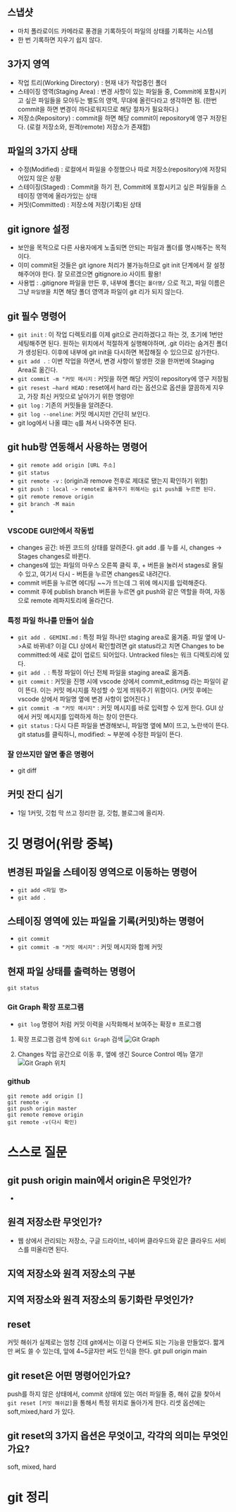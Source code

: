 ![]()

## 스냅샷 
- 마치 폴라로이드 카메라로 풍경을 기록하듯이 파일의 상태를 기록하는 시스템 
- 한 번 기록하면 지우기 쉽지 않다. 

## 3가지 영역 
- 작업 트리(Working Directory) : 현재 내가 작업중인 폴더 
- 스테이징 영역(Staging Area) : 변경 사항이 있는 파일들 중, Commit에 포함시키고 싶은 파일들을 모아두는 별도의 영역, 무대에 올린다라고 생각하면 됨. (한번 commit을 하면 변경이 까다로워지므로 해당 절차가 필요하다.)
- 저장소(Repository) : commit을 하면 해당 commit이 repository에 영구 저장된다. (로컬 저장소와, 원격(remote) 저장소가 존재함)

## 파일의 3가지 상태 
- 수정(Modified) : 로컬에서 파일을 수정했으나 따로 저장소(repository)에 저장되어있지 않은 상황 
- 스테이징(Staged) : Commit을 하기 전, Commit에 포함시키고 싶은 파일들을 스테이징 영역에 올라가있는 상태
- 커밋(Committed) : 저장소에 저장(기록)된 상태

## git ignore 설정
- 보안을 목적으로 다른 사용자에게 노출되면 안되는 파일과 폴더를 명시해주는 목적이다. 
- 이미 commit된 것들은 git ignore 처리가 불가능하므로 git init 단계에서 잘 설정해주어야 한다. 잘 모르겠으면 gitignore.io 사이트 활용! 
- 사용법 : .gitignore 파일을 만든 후, 내부에 폴더는 `폴더명/` 으로 적고, 파일 이름은 그냥 `파일명`을 치면 해당 폴더 영역과 파일이 git 리가 되지 않는다. 

## git 필수 명령어 
- `git init`  : 이 작업 디렉토리를 이제 git으로 관리하겠다고 하는 것, 초기에 1번만 세팅해주면 된다. 원하는 위치에서 적절하게 실행해야하며, .git 이라는 숨겨진 폴더가 생성된다. 이후에 내부에 git init을 다시하면 복잡해질 수 있으므로 삼가한다.  
- `git add .` : 이번 작업을 하면서, 변경 사항이 발생한 것을 한꺼번에 Staging Area로 옮긴다. 
- `git commit -m "커밋 메시지` : 커밋을 하면 해당 커밋이 repository에 영구 저장됨
- `git resest —hard HEAD` : reset에서 hard 라는 옵션으로 옵션을 깔끔하게 지우고, 가장 최신 커밋으로 날아가기 위한 명령어!
- `git log` : 기존의 커밋들을 알려준다.
- `git log --oneline`: 커밋 메시지만 간단히 보인다. 
- git log에서 나올 떄는 `q`를 쳐서 나와주면 된다. 

## git hub랑 연동해서 사용하는 명령어 

- `git remote add origin [URL 주소]` 
- `git status` 
- `git remote -v` : (origin과 remove 전후로 제대로 됐는지 확인하기 위함)
- `git push : local -> remote로 옮겨주기 위해서는 git push를 누르면 된다.` 
- `git remote remove origin`
- `git branch -M main`  
- 
### VSCODE GUI안에서 작동법
- changes 공간: 바뀐 코드의 상태를 알려준다. git add .를 누를 시, changes -> Stages changes로 바뀐다. 
- changes에 있는 파일의 마우스 오른쪽 클릭 후, + 버튼을 눌러서 stages로 올릴 수 있고, 여기서 다시 - 버튼을 누르면 changes로 내려간다.
- commit 버튼을 누르면 에디팅 ~~가 뜨는데 그 위에 메시지를 입력해준다.
- commit 후에 publish branch 버튼을 누르면 git push와 같은 역할을 하여, 자동으로 remote 레파지토리에 올라간다.  

### 특정 파일 하나를 만들어 실습 
- `git add . GEMINI.md` : 특정 파일 하나만 staging area로 옮겨줌. 
파일 옆에 U->A로 바뀌네? 이걸 CLI 상에서 확인할려면 git status라고 치면 Changes to be committed:에 새로 값이 업로드 되어있다. Untracked files는 워크 디렉토리에 있다. 
- `git add .` : 특정 파일이 아닌 전체 파일을 staging area로 옮겨줌. 
- `git commit` : 커밋을 진행 시에 vscode 상에서 commit_editmsg 라는 파일이 같이 뜬다. 이는 커밋 메시지를 작성할 수 있게 띄워주기 위함이다. (커밋 후에는 vscode 상에서 파일명 옆에 변경 사항이 없어진다.)
- `git commit -m "커밋 메시지"` : 커밋 메시지를 바로 입력할 수 있게 한다. GUI 상에서 커밋 메시지를 입력하게 하는 창이 안뜬다. 
- `git status` : 다시 다른 파일을 변경해보니, 파일명 옆에 M이 뜨고, 노란색이 뜬다. git status를 클릭하니, modified: ~ 부분에 수정한 파일이 뜬다. 

### 잘 안쓰지만 알면 좋은 명령어 
- git diff

## 커밋 잔디 심기 
- 1일 1커밋, 깃헙 막 쓰고 정리한 걸, 깃헙, 블로그에 올리자. 

# 깃 명령어(위랑 중복)

## 변경된 파일을 스테이징 영역으로 이동하는 명령어
- `git add <파일 명>`
- `git add .` 

## 스테이징 영역에 있는 파일을 기록(커밋)하는 명령어
- `git commit` 
- `git commit -m "커밋 메시지"` : 커밋 메시지와 함께 커밋 

## 현재 파일 상태를 출력하는 명령어 
`git status`

### Git Graph 확장 프로그램
- `git log` 명령어 처럼 커밋 이력을 시작화해서 보여주는 확장ㅎ 프로그램

1. 확장 프로그램 검색 창에 `Git Graph` 검색 
![Git Graph](https://www.notion.so/image/https%3A%2F%2Fwww.dropbox.com%2Fscl%2Ffi%2F205d8hwmo6hrlymseo9zn%2FCode_XO9YFUcr8m.png%3Frlkey%3D8l5fobpa7mu10byjisbp0luaz%26dl%3D1%26spaceId%3Df2678325-6f7b-4a25-b188-86c42030d6d5?table=block&id=269611ac-3a00-8063-83ec-e952697d62d9&cache=v2) 

2. Changes 작업 공간으로 이동 후, 옆에 생긴 Source Control 메뉴 열기! 
![Git Graph 위치](https://www.notion.so/image/https%3A%2F%2Fwww.dropbox.com%2Fscl%2Ffi%2F46voti4sp8l9fihg1pnx5%2FCode_UlZESqyVz1.png%3Frlkey%3D46kx3mmbo9ophn2lhefz4a79l%26dl%3D1%26spaceId%3Df2678325-6f7b-4a25-b188-86c42030d6d5?table=block&id=269611ac-3a00-80e3-a68d-f6f351fcce74&cache=v2)


### github 

``` 
git remote add origin []
git remote -v
git push origin master
git remote remove origin 
git remote -v(다시 확인)
```

# 스스로 질문 

## git push origin main에서 origin은 무엇인가? 
- 

## 원격 저장소란 무엇인가?
- 웹 상에서 관리되는 저장소, 구글 드라이브, 네이버 클라우드와 같은 클라우드 서비스를 떠올리면 된다. 
 
## 지역 저장소와 원격 저장소의 구분
 
## 지역 저장소와 원격 저장소의 동기화란 무엇인가? 

## reset 
커밋 해쉬가 실제로는 엄청 긴데 git에서는 이걸 다 안써도 되는 기능을 만들었다. 짧게만 써도 쓸 수 있는데, 앞에 4~5글자만 써도 인식을 한다. 
 git pull origin main

## git reset은 어떤 명령어인가요?
push를 하지 않은 상태에서, commit 상태에 있는 여러 파일들 중, 해쉬 값을 찾아서 `git reset [커밋 해쉬값]`을 통해서 특정 위치로 돌아가게 한다. 리셋 옵션에는 soft,mixed,hard 가 있다. 

## git reset의 3가지 옵션은 무엇이고, 각각의 의미는 무엇인가요?
soft, mixed, hard 

# git 정리 
